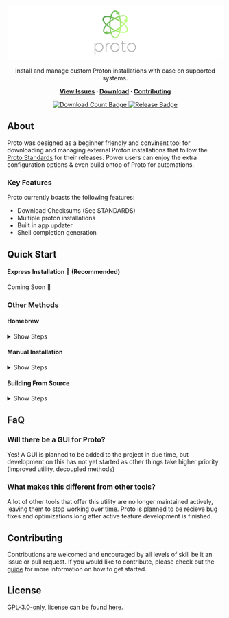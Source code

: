 <div align="center">

<img src="./.assets/Banner.png" alt="Proto Logo">
  
Install and manage custom Proton installations with ease on supported systems.

**[View Issues](https://github.com/BitsOfAByte/proto/issues) · [Download](https://github.com/BitsOfAByte/proto#quick-start=) · [Contributing](https://github.com/BitsOfAByte/proto/blob/main/CONTRIBUTING.md)**
  
<a href="#"> 
  <img src="https://img.shields.io/github/downloads/BitsOfAByte/proto/total?style=flat" alt="Download Count Badge">
  <img src="https://img.shields.io/github/v/tag/BitsOfAByte/proto?color=blue&label=Version&sort=semver&style=flat" alt="Release Badge">
</a>
  
</div>

## About
Proto was designed as a beginner friendly and convinent tool for downloading and managing external Proton installations that follow the [Proto Standards](./STANDARDS.md) for their releases. Power users can enjoy the extra configuration options & even build ontop of Proto for automations.

### Key Features
Proto currently boasts the following features: 

- Download Checksums (See STANDARDS)
- Multiple proton installations
- Built in app updater
- Shell completion generation

## Quick Start
####  Express Installation 🚀 (Recommended)
Coming Soon 🚀

### Other Methods
#### Homebrew
<details>  
<summary>Show Steps</summary>
  
1. Install [homebrew](https://brew.sh).
2. Run `brew tap bitsofabyte/proto https://github.com/BitsOfAByte/proto.git` to add the repository to homebrew.
3. Run `brew install proto` to install Proto.
</details>

#### Manual Installation
<details>  
<summary>Show Steps</summary>
  
1. Download the [newest release](https://github.com/BitsOfAByte/proto/releases/latest) for your system/architecture
2. Extract the binary into your system path or add the binary to your path.

If you aren't sure on what architecture you need to download, you should try `amd64` first as it is the most common for everyday hardware.
</details>

#### Building From Source
<details>  
<summary>Show Steps</summary>
  
Building Proto from source is not recommended for beginners, but if you know what you're doing then follow these steps: 
1. Install [Go](https://go.dev/) on your system
2. Download the [GoReleaser](https://goreleaser.com/) package
3. Clone the repository to your system with `git clone https://github.com/BitsOfAByte/proto`
4. Inside the repository directory, run `goreleaser build --single-target --rm-dist --snapshot` to build.

You will find the compiled binary for your OS & Arch inside of the `/dist` folder,
</details>  

## FaQ 

### Will there be a GUI for Proto?
Yes! A GUI is planned to be added to the project in due time, but development on this has not yet started as other things take higher priority (improved utility, decoupled methods)

### What makes this different from other tools?
A lot of other tools that offer this utility are no longer maintained actively, leaving them to stop working over time. Proto is planned to be recieve bug fixes and optimizations long after active feature development is finished.

## Contributing
Contributions are welcomed and encouraged by all levels of skill be it an issue or pull request. If you would like to contribute, please check out the [guide](./CONTRIBUTING.md) for more information on how to get started.

## License
[GPL-3.0-only](https://choosealicense.com/licenses/gpl-3.0/), license can be found [here](./LICENSE).
